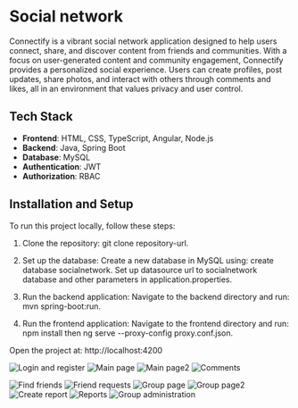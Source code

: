 # Social network
Connectify is a vibrant social network application designed to help users connect, share, and discover content from friends and communities. With a focus on user-generated content and community engagement, Connectify provides a personalized social experience. Users can create profiles, post updates, share photos, and interact with others through comments and likes, all in an environment that values privacy and user control.

## Tech Stack
- **Frontend**: HTML, CSS, TypeScript, Angular, Node.js
- **Backend**: Java, Spring Boot
- **Database**: MySQL
- **Authentication**: JWT
- **Authorization**: RBAC

## Installation and Setup
To run this project locally, follow these steps:

1. Clone the repository:
   git clone repository-url.

2. Set up the database:
Create a new database in MySQL using: create database socialnetwork.
Set up datasource url to socialnetwork database and other parameters in application.properties.

4. Run the backend application:
Navigate to the backend directory and run: mvn spring-boot:run.

5. Run the frontend application:
Navigate to the frontend directory and run: npm install then ng serve --proxy-config proxy.conf.json.

Open the project at: http://localhost:4200

![Login and register](assets/screenshots/Login-and-register.png)
![Main page](assets/screenshots/Main-page.png)
![Main page2](assets/screenshots/Main-page2.png)
![Comments](assets/screenshots/Comments.png)

![Find friends](assets/screenshots/Find-friends-page.png)
![Friend requests](assets/screenshots/Friend-requests-page.png)
![Group page](assets/screenshots/Group-page.png)
![Group page2](assets/screenshots/Group-page-2.png)
![Create report](assets/screenshots/Create-report.png)
![Reports](assets/screenshots/Reports.png)
![Group administration](assets/screenshots/Group-administration.png)
